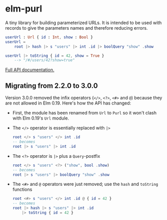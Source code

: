 # elm-purl

A tiny library for building parameterized URLs. It is intended to be used
with records to give the parameters names and therefore reducing errors.

```elm
userUrl : Url { id : Int, show : Bool }
userUrl =
    root |> hash |> s "users" |> int .id |> boolQuery "show" .show

userUrl |> toString { id = 42, show = True }
    --> "/#/users/42?show=true"
```

[Full API documentation.](http://package.elm-lang.org/packages/nonpop/elm-purl/latest/Purl)

## Migrating from 2.2.0 to 3.0.0

Version 3.0.0 removed the infix operators (`</>`, `<?>`, `<#>` and `@`) because
they are not allowed in Elm 0.19. Here's how the API has changed:
- First, the module has been renamed from `Url` to `Purl` so it won't clash with
  Elm 0.19's `Url` module.

- The `</>` operator is essentially replaced with `|>`
    ```elm
    root </> s "users" </> int .id
    -- becomes
    root |> s "users" |> int .id
    ```

- The `<?>` operator is `|>` plus a `Query`-postfix
    ```elm
    root </> s "users" <?> ("show", bool .show)
    -- becomes
    root |> s "users" |> boolQuery "show" .show
    ```

- The `<#>` and `@` operators were just removed; use the `hash` and `toString` functions
    ```elm
    root <#> s "users" </> int .id @ { id = 42 }
    -- becomes
    root |> hash |> s "users" |> int .id
        |> toString { id = 42 }
    ```